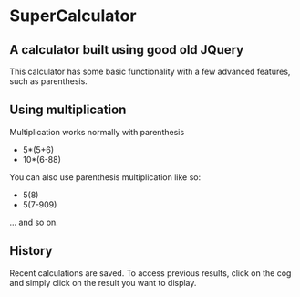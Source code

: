 <h1> SuperCalculator </h1>

<h2>A calculator built using good old JQuery</h2>

<p>
  This calculator has some basic functionality with a few
  advanced features, such as parenthesis.
</p>

<h2>Using multiplication</h2>
<p>
Multiplication works normally with parenthesis
</p>
<ul>
<li>5*(5+6)</li>
<li>10*(6-88)</li>
</ul>

You can also use parenthesis multiplication like so:
<ul>
<li>5(8)</li>
<li>5(7-909)</li>
</ul>
... and so on.

<h2> History </h2>
<p>
Recent calculations are saved. To access previous results,
click on the cog and simply click on the result you want
to display.
</p>
